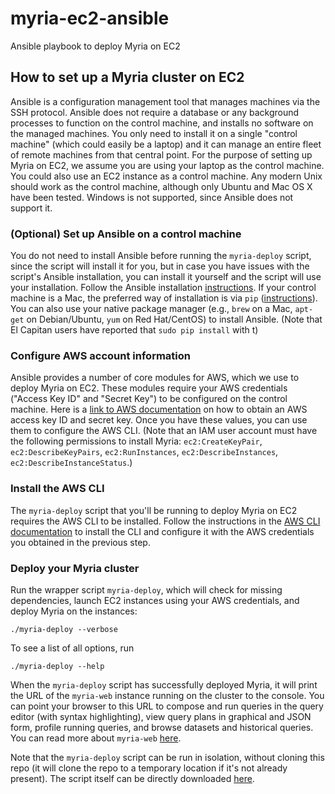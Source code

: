 # myria-ec2-ansible
Ansible playbook to deploy Myria on EC2
## How to set up a Myria cluster on EC2

Ansible is a configuration management tool that manages machines via the SSH protocol. Ansible does not require a database or any background processes to function on the control machine, and installs no software on the managed machines. You only need to install it on a single "control machine" (which could easily be a laptop) and it can manage an entire fleet of remote machines from that central point.
For the purpose of setting up Myria on EC2, we assume you are using your laptop as the control machine. You could also use an EC2 instance as a control machine. Any modern Unix should work as the control machine, although only Ubuntu and Mac OS X have been tested. Windows is not supported, since Ansible does not support it.

### __(Optional) Set up Ansible on a control machine__
You do not need to install Ansible before running the `myria-deploy` script, since the script will install it for you, but in case you have issues with the script's Ansible installation, you can install it yourself and the script will use your installation.
Follow the Ansible installation [instructions]( http://docs.ansible.com/ansible/intro_installation.html#installing-the-control-machine, "Installation").
If your control machine is a Mac, the preferred way of installation is via `pip` ([instructions]( http://docs.ansible.com/ansible/intro_installation.html#latest-releases-via-pip )). You can also use your native package manager (e.g., `brew` on a Mac, `apt-get` on Debian/Ubuntu, `yum` on Red Hat/CentOS) to install Ansible. (Note that El Capitan users have reported that `sudo pip install` with t)

### __Configure AWS account information__
Ansible provides a number of core modules for AWS, which we use to deploy Myria on EC2. These modules require your AWS credentials ("Access Key ID" and "Secret Key") to be configured on the control machine. Here is a [link to AWS documentation](http://docs.aws.amazon.com/general/latest/gr/managing-aws-access-keys.html) on how to obtain an AWS access key ID and secret key. Once you have these values, you can use them to configure the AWS CLI. (Note that an IAM user account must have the following permissions to install Myria: `ec2:CreateKeyPair`, `ec2:DescribeKeyPairs`, `ec2:RunInstances`, `ec2:DescribeInstances`, `ec2:DescribeInstanceStatus`.)

### __Install the AWS CLI__
The `myria-deploy` script that you'll be running to deploy Myria on EC2 requires the AWS CLI to be installed. Follow the instructions in the [AWS CLI documentation](http://docs.aws.amazon.com/cli/latest/userguide/installing.html) to install the CLI and configure it with the AWS credentials you obtained in the previous step.

### __Deploy your Myria cluster__
Run the wrapper script `myria-deploy`, which will check for missing dependencies, launch EC2 instances using your AWS credentials, and deploy Myria on the instances:

```
./myria-deploy --verbose
```

To see a list of all options, run

```
./myria-deploy --help
```
When the `myria-deploy` script has successfully deployed Myria, it will print the URL of the `myria-web` instance running on the cluster to the console. You can point your browser to this URL to compose and run queries in the query editor (with syntax highlighting), view query plans in graphical and JSON form, profile running queries, and browse datasets and historical queries. You can read more about `myria-web` [here](http://myria.cs.washington.edu/docs/myria-web/index.html).

Note that the `myria-deploy` script can be run in isolation, without cloning this repo (it will clone the repo to a temporary location if it's not already present). The script itself can be directly downloaded [here](https://raw.githubusercontent.com/uwescience/myria-ec2-ansible/reef/myria-deploy).
